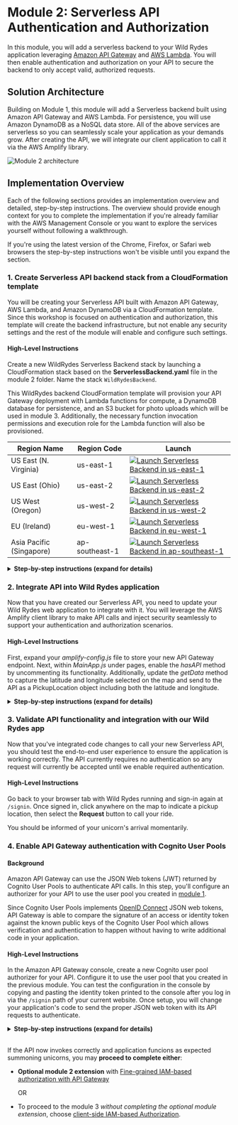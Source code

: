 # Module 2: Serverless API Authentication and Authorization

In this module, you will add a serverless backend to your Wild Rydes application leveraging [Amazon API Gateway](https://aws.amazon.com/api-gateway/) and [AWS Lambda](https://aws.amazon.com/lambda/). You will then enable authentication and authorization on your API to secure the backend to only accept valid, authorized requests.

## Solution Architecture

Building on Module 1, this module will add a Serverless backend built using Amazon API Gateway and AWS Lambda. For persistence, you will use Amazon DynamoDB as a NoSQL data store. All of the above services are serverless so you can seamlessly scale your application as your demands grow. After creating the API, we will integrate our client application to call it via the AWS Amplify library.

![Module 2 architecture](../images/wildrydes-module2-architecture.png)

## Implementation Overview

Each of the following sections provides an implementation overview and detailed, step-by-step instructions. The overview should provide enough context for you to complete the implementation if you're already familiar with the AWS Management Console or you want to explore the services yourself without following a walkthrough.

If you're using the latest version of the Chrome, Firefox, or Safari web browsers the step-by-step instructions won't be visible until you expand the section.

### 1. Create Serverless API backend stack from a CloudFormation template

You will be creating your Serverless API built with Amazon API Gateway, AWS Lambda, and Amazon DynamoDB via a CloudFormation template. Since this workshop is focused on authentication and authorization, this template will create the backend infrastructure, but not enable any security settings and the rest of the module will enable and configure such settings.

#### High-Level Instructions

Create a new WildRydes Serverless Backend stack by launching a CloudFormation stack based on the **ServerlessBackend.yaml** file in the module 2 folder. Name the stack `WildRydesBackend`.

This WildRydes backend CloudFormation template will provision your API Gateway deployment with Lambda functions for compute, a DynamoDB database for persistence, and an S3 bucket for photo uploads which will be used in module 3. Additionally, the necessary function invocation permissions and execution role for the Lambda function will also be provisioned.

Region Name | Region Code | Launch
------|-----|-----
US East (N. Virginia) | us-east-1 | [![Launch Serverless Backend in us-east-1](http://docs.aws.amazon.com/AWSCloudFormation/latest/UserGuide/images/cloudformation-launch-stack-button.png)](https://console.aws.amazon.com/cloudformation/home?region=us-east-1#/stacks/new?stackName=WildRydesBackend&templateURL=https://s3.amazonaws.com/wildrydes-us-east-1/Auth/2_ServerlessAPI/ServerlessBackend.yaml)
US East (Ohio) | us-east-2 | [![Launch Serverless Backend in us-east-2](http://docs.aws.amazon.com/AWSCloudFormation/latest/UserGuide/images/cloudformation-launch-stack-button.png)](https://console.aws.amazon.com/cloudformation/home?region=us-east-2#/stacks/new?stackName=WildRydesBackend&templateURL=https://s3.amazonaws.com/wildrydes-us-east-2/Auth/2_ServerlessAPI/ServerlessBackend.yaml)
US West (Oregon) | us-west-2 | [![Launch Serverless Backend in us-west-2](http://docs.aws.amazon.com/AWSCloudFormation/latest/UserGuide/images/cloudformation-launch-stack-button.png)](https://console.aws.amazon.com/cloudformation/home?region=us-west-2#/stacks/new?stackName=WildRydesBackend&templateURL=https://s3.amazonaws.com/wildrydes-us-west-2/Auth/2_ServerlessAPI/ServerlessBackend.yaml)
EU (Ireland) | eu-west-1 | [![Launch Serverless Backend in eu-west-1](http://docs.aws.amazon.com/AWSCloudFormation/latest/UserGuide/images/cloudformation-launch-stack-button.png)](https://console.aws.amazon.com/cloudformation/home?region=eu-west-1#/stacks/new?stackName=WildRydesBackend&templateURL=https://s3.amazonaws.com/wildrydes-eu-west-1/Auth/2_ServerlessAPI/ServerlessBackend.yaml)
Asia Pacific (Singapore) | ap-southeast-1 | [![Launch Serverless Backend in ap-southeast-1](http://docs.aws.amazon.com/AWSCloudFormation/latest/UserGuide/images/cloudformation-launch-stack-button.png)](https://console.aws.amazon.com/cloudformation/home?region=ap-southeast-1#/stacks/new?stackName=WildRydesBackend&templateURL=https://s3.amazonaws.com/wildrydes-ap-southeast-1/Auth/2_ServerlessAPI/ServerlessBackend.yaml)

<details>
<summary><strong>Step-by-step instructions (expand for details)</strong></summary><p>

1. Launch the CloudFormation stack from the links above, choosing the link appropriate for the region you selected for this workshop. *Be sure to select the same region as you were using previously in this workshop to launch this CloudFormation stack*

2. On the next screen, Step 2, confirm the stack name is  `WildRydesBackend` and click **Next**.

3. On the Configure Stack Options page, accept all the defaults and click **Next**.

4. Choose to **Acknowledge that the CloudFormation template may create IAM resources with custom names**. Finally, click **Create stack**.

5. It will take a few minutes for the Stack to create. Choose the **Stack Info** tab to go to the overall stack status page and wait until the stack is fully launched and shows a status of *CREATE_COMPLETE*. Click the refresh icon to see progress updates.

6. With the *WildRydesBackend* stack selected, click on the **Outputs** tab and copy the value shown for the *WildRydesApiInvokeUrl* to your Cloud9 scratchpad editor tab.

</p></details>

### 2. Integrate API into Wild Rydes application

Now that you have created our Serverless API, you need to update your Wild Rydes web application to integrate with it. You will leverage the AWS Amplify client library to make API calls and inject security seamlessly to support your authentication and authorization scenarios.

#### High-Level Instructions

First, expand your *amplify-config.js* file to store your new API Gateway endpoint. Next, within *MainApp.js* under pages, enable the *hasAPI* method by uncommenting its functionality. Additionally, update the *getData* method to capture the latitude and longitude selected on the map and send to the API as a PickupLocation object including both the latitude and longitude.

<details>
<summary><strong>Step-by-step instructions (expand for details)</strong></summary><p>

1. First, you need to update the */website/src/amplify-config.js* file to include your new API Gateway endpoint. Store the endpoint including the /prod at the end in the endpoint property under the *WildRydesAPI* section.

	> Do not change the name `WildRydesAPI` in this configuration file or later functionality in the workshop will not work. An example of the API configuration portion of the amplify-config file after updating the configuration properly is shown below:
	
	```
	  API: {
	        endpoints: [
	            {
	                name: 'WildRydesAPI',
	                endpoint: 'https://1ngrgqjt6c.execute-api.us-east-1.amazonaws.com/prod',
	                region: 'us-east-1'
	            }
	        ]
	    },
	```

2. Next, you need to enable the hasAPI method by uncommenting its code within */website/src/pages/MainApp.js*.

	```
	  hasApi() {
	    const api = awsConfig.API.endpoints.filter(v => v.endpoint !== '');
	    return (typeof api !== 'undefined');
	  }
	```

3. Finally, within the same file, we will implement the API request for a ride as a POST request to our API which sends a body containing the requested latitude and longitude as the pickup location. Update the *getData()* method to be as follows:

	```
	  async getData(pin) {
	    const apiRequest = {
	      body: {
	        PickupLocation: {
	          Longitude: pin.longitude,
	          Latitude: pin.latitude
	        }
	      },
	      headers: {
	        'Authorization': '', // To be updated
	        'Content-Type': 'application/json'
	      }
	    };
	    console.log('API Request:', apiRequest);
	    return await API.post(apiName, apiPath, apiRequest);
	  }
	```

</p></details>

### 3. Validate API functionality and integration with our Wild Rydes app

Now that you've integrated code changes to call your new Serverless API, you should test the end-to-end user experience to ensure the application is working correctly. The API currently requires no authentication so any request will currently be accepted until we enable required authentication.

#### High-Level Instructions

Go back to your browser tab with Wild Rydes running and sign-in again at `/signin`. Once signed in, click anywhere on the map to indicate a pickup location, then select the **Request** button to call your ride.

You should be informed of your unicorn's arrival momentarily.

### 4. Enable API Gateway authentication with Cognito User Pools

#### Background
Amazon API Gateway can use the JSON Web tokens (JWT) returned by Cognito User Pools to authenticate API calls. In this step, you'll configure an authorizer for your API to use the user pool you created in [module 1](../1_UserAuthentication).

Since Cognito User Pools implements [OpenID Connect](https://en.wikipedia.org/wiki/OpenID_Connect) JSON web tokens, API Gateway is able to compare the signature of an access or identity token against the known public keys of the Cognito User Pool which allows verification and authentication to happen without having to write additional code in your application.

#### High-Level Instructions
In the Amazon API Gateway console, create a new Cognito user pool authorizer for your API. Configure it to use the user pool that you created in the previous module. You can test the configuration in the console by copying and pasting the identity token printed to the console after you log in via the `/signin` path of your current website. Once setup, you will change your application's code to send the proper JSON web token with its API requests to authenticate.

<details>
<summary><strong>Step-by-step instructions (expand for details)</strong></summary><p>

1. In the AWS Management Console choose **Services** then select **API Gateway** under Networking and Content Delivery.

2. Choose the API named *WildRydes*.

3. Under your newly created API, choose **Authorizers**.

    ![API Authorizer Settings](../images/apigateway-authorizer-settings.png)

4. Chose **Create New Authorizer**.

5. Enter `WildRydes` for the Authorizer name.

6. Select **Cognito** for the type.

7. In the Region drop-down under **Cognito User Pool**, select the Region where you created your Cognito user pool in the last module (by default the current region should be selected).

8. Enter `WildRydes` (or the name you gave your user pool) in the **Cognito User Pool** input.

9. Enter `Authorization` for the **Token Source**.

10. Leave *Token Validation* **blank** without editing.

11. Choose **Create**.

    ![Create user pool authorizer screenshot](../images/create-user-pool-authorizer.png)

**Verify your authorizer configuration**

12. In a different browser tab, return to your Wild Rydes application and  sign-in if you're not already signed in. After signing in, you should be redirected to */app*. Open your [browser's developer console](https://support.airtable.com/hc/en-us/articles/232313848-How-to-open-the-developer-console) and browse to the console log output section.

13. Look for the console log to say *Cognito User Identity Token:* and a long string beneath the message.

14. Copy the long string to your clipboard without the intro message. You will need to copy across multiple lines to fully copy the token in its entirety.

15. Go back to previous tab where you have just finished creating the Authorizer.

16. Click **Test** at the bottom of the card for the authorizer.

17. Paste the auth token into the **Authorization Token** field in the popup dialog.

    ![Test Authorizer screenshot](../images/apigateway-test-authorizer.png)

18. Click **Test** button and verify that the response code is 200 and that you see the claims for your user displayed. Since this is the identity token, the user's attributes are encoded within the JWT as claims which can be read parsed programatically.

	> If you do not receive successful test results as shown below, do not proceed until you're able to validate the authorizer is configured properly and passes this test.

	![Successful Authorizer test screenshot](../images/apigateway-authorizer-test.png)

**Require Cognito authentication for API Gateway**

19. Browse to **Resources** while within your Wild Rydes API in the API Gateway console.

20. Select the **POST** method under the */ride* resource path.

21. Choose **Method Request**

    ![Method Request Selection](../images/apigateway-method-request-settings.png)

22. Choose the pencil icon next to `Authorization` to edit the setting.

23. Select your new Cognito Authorizer from the list of options presented.
	> If you don't see this option listed, **Reload** the browser page then this authorizer option should appear in the drop-down list.

  ![API Gateway Authorizer Selection](../images/apigateway-authorizer-cognito-selection.png)

24. **Save** your selection by clicking the checkmark icon next to the drop down.

  ![API Gateway Authorizer Confirmation](../images/apigateway-authorizer-cognito-confirmation.png)

25. Next, choose the **Actions** button at the top of the resources list.

26. Choose **Deploy API** from the list of options presented.

27. For deployment stage, select `prod` then click **Deploy**.

28. You've now successfully deployed your new authentication integration to your API's production environment.

**Configure your Wild Rydes web app to authenticate API requests**

Now that you've deployed the new authorizer configuration to production, all API requests must be authenticated to be processed.

29. Return to your Wild Rydes app, sign in at */signin* if necessary, and attempt to request a ride.

30. You should receive an *Error finding unicorn*. If you open the developer console, you will see that we received a HTTP 401 error, which means it was an unauthorized request. To authenticate our requests properly, we need to send an Authorization header.

	> If at first your requests go through without any errors, try requesting a ride again in 30-60 seconds to allow the API Gateway changes to fully propagate.

31. Go back to Cloud9 and open the */website/src/pages/MainApp.js* files.

32. Browse down to the *getData* method you previously updated. You will notice that the headers for the request currently include a blank *Authorization* header.

33. Replace your current *getData* method with the following code which sends your user's Cognito identity token, encoded as a JSON web token, in the *Authorization* header with every request.

	```
	  async getData(pin) {
	    const apiRequest = {
	      body: {
	        PickupLocation: {
	          Longitude: pin.longitude,
	          Latitude: pin.latitude
	        }
	      },
	      headers: {
	        'Authorization': this.state.idToken,
	        'Content-Type': 'application/json'
	      }
	    };
	    console.log('API Request:', apiRequest);
	    return await API.post(apiName, apiPath, apiRequest);
	  }
	```

34. Allow the application to refresh, sign-in again, and request a ride.

35. The unicorn ride request should be fulfilled as before now. To see the full request headers which were sent, look at the developer console for an *API Request* informational message which includes the API Request details once expanded, including the full headers and body of the request.

	![Cognito Authorizer Request Console Log](../images/cognito-authorizer-request-console-log.png)

</p></details>
<br>

If the API now invokes correctly and application funcions as expected summoning unicorns, you may **proceed to complete either**:

- **Optional module 2 extension** with [Fine-grained IAM-based authorization with API Gateway](./Optional-APIGateway-IAMAuth.md)

	OR

- To proceed to the module 3 *without completing the optional module extension*, choose [client-side IAM-based Authorization](../3_IAMAuthorization).
